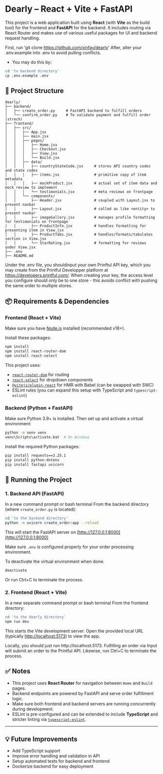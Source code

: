 # Dearly – React + Vite + FastAPI
This project is a web application built using **React** (with **Vite** as the build tool) for the frontend and **FastAPI** for the backend. It includes routing via React Router and makes use of various useful packages for UI and backend request handling.

First, run 'git clone https://github.com/xinfay/dearly'
After, alter your .env.example into .env to avoid pulling conflicts.
- You may do this by:
```bash
cd 'to backend directory'
cp .env.example .env
```

## 🔧 Project Structure

```
dearly/
├── backend/
│   ├── create_order.py     # FastAPI backend to fulfill orders
│   └── confirm_order.py    # To validate payment and fulfill order (strech)
├── frontend/
│   ├── src/
│   │   ├── App.jsx
│   │   ├── main.jsx
│   │   ├── pages/
│   │   │   ├── Home.jsx
│   │   │   ├── Checkout.jsx
│   │   │   ├── View.jsx
│   │   │   └── Build.jsx
│   │   ├── data/
│   │   │   ├── countryStateCode.jsx     # stores API country codes and state codes
│   │   │   ├── items.jsx                # primitive copy of item metadata
│   │   │   ├── mockProduct.jsx          # actual set of item data and mock review to implement
│   │   │   └── testimonials.jsx         # meta reviews on frontpage
│   │   └── components/
│   │       ├── Header.jsx               # coupled with Layout.jsx to present navbar
│   │       ├── Layout.jsx               # called as like <entity> to present navbar
│   │       ├── imageGallery.jsx         # manages profile formatting for testimonials on frontpage
│   │       ├── ProductInfo.jsx          # handles formatting for presenting item in View.jsx
│   │       ├── ProductTabs.jsx          # handles/formats/tabulates section in View.jsx
│   │       └── StarRating.jsx           # formatting for reviews under View.jsx
├── .env
├── README.md
```

Under the .env file, you shouldinput your own Prinftul API key, which you may create from the Printful Developper platform
at https://developers.printful.com/. When creating your key, the access level you configure should only be to one store - this avoids conflict with pushing the same order to multiple stores.


## 📦 Requirements & Dependencies

### Frontend (React + Vite)
Make sure you have [Node.js](https://nodejs.org/) installed (recommended v18+).

Install these packages:
```bash
npm install
npm install react-router-dom
npm install react-select
```

This project uses:
- [`react-router-dom`](https://reactrouter.com/) for routing
- [`react-select`](https://react-select.com/) for dropdown components
- [`@vitejs/plugin-react`](https://github.com/vitejs/vite-plugin-react) for HMR with Babel (can be swapped with SWC)
- ESLint rules (you can expand this setup with TypeScript and `typescript-eslint`)

### Backend (Python + FastAPI)
Make sure Python 3.9+ is installed. Then set up and activate a virtual environment:

```bash
python -m venv venv
venv\Scripts\activate.bat  # On Windows
```

Install the required Python packages:
```bash
pip install requests==2.25.1
pip install python-dotenv
pip install fastapi uvicorn
```


## 🚀 Running the Project

### 1. Backend API (FastAPI)

In a new command prompt or bash terminal
From the backend directory (where `create_order.py` is located):

```bash
cd 'to the backend directory'
python -m uvicorn create_order:app --reload
```

This will start the FastAPI server on [http://127.0.0.1:8000](http://127.0.0.1:8000)

Make sure `.env` is configured properly for your order processing environment.

To deactivate the virtual environment when done:
```bash
deactivate
```
Or run Ctrl+C to terminate the process.


### 2. Frontend (React + Vite)

In a new separate command prompt or bash terminal
From the frontend directory:

```bash
cd 'to the dearly directory'
npm run dev
```

This starts the Vite development server. Open the provided local URL (typically [http://localhost:5173](http://localhost:5173)) to view the app.

Locally, you should just run http://localhost:5173. Fulfilling an order via Input will submit an order to the Printful API.
Likewise, run Ctrl+C to terminate the process.


## ✅ Notes

- This project uses **React Router** for navigation between `Home` and `Build` pages.
- Backend endpoints are powered by FastAPI and serve order fulfillment logic.
- Make sure both frontend and backend servers are running concurrently during development.
- ESLint is pre-configured and can be extended to include **TypeScript** and stricter linting via [`typescript-eslint`](https://typescript-eslint.io).

---

## 💡 Future Improvements

- Add TypeScript support
- Improve error handling and validation in API
- Setup automated tests for backend and frontend
- Dockerize backend for easy deployment
